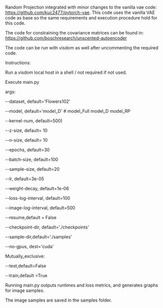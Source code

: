 Random Projection integrated with minor changes to the vanilla vae code: https://github.com/kuc2477/pytorch-vae. This code uses the vanilla VAE code as base so the same requirements and execution procedure hold for this code.

The code for constraining the covariance matrices can be found in: https://github.com/boschresearch/unscented-autoencoder

The code can be run with visdom as well after uncommenting the required code.

Instructions:

Run a visdom local host in a shell / not required if not used.

Execute main.py

args: 

--dataset, default='Flowers102'

--model, default='model_D' # model_Full model_D model_RP

--kernel-num, default=500)

--z-size, default= 10

--n-size, default= 10

--epochs, default=30

--batch-size, default=100

--sample-size, default=20

--lr, default=3e-05

--weight-decay, default=1e-06

--loss-log-interval, default=100

--image-log-interval, default=500

--resume,default = False

--checkpoint-dir, default='./checkpoints'

--sample-dir,default='./samples'

--no-gpus, dest='cuda'

Mutually_exclusive:

--test,default=False

--train,default =True

Running main.py outputs runtimes and loss metrics, and generates graphs for image samples.

The image samples are saved in the samples folder.

